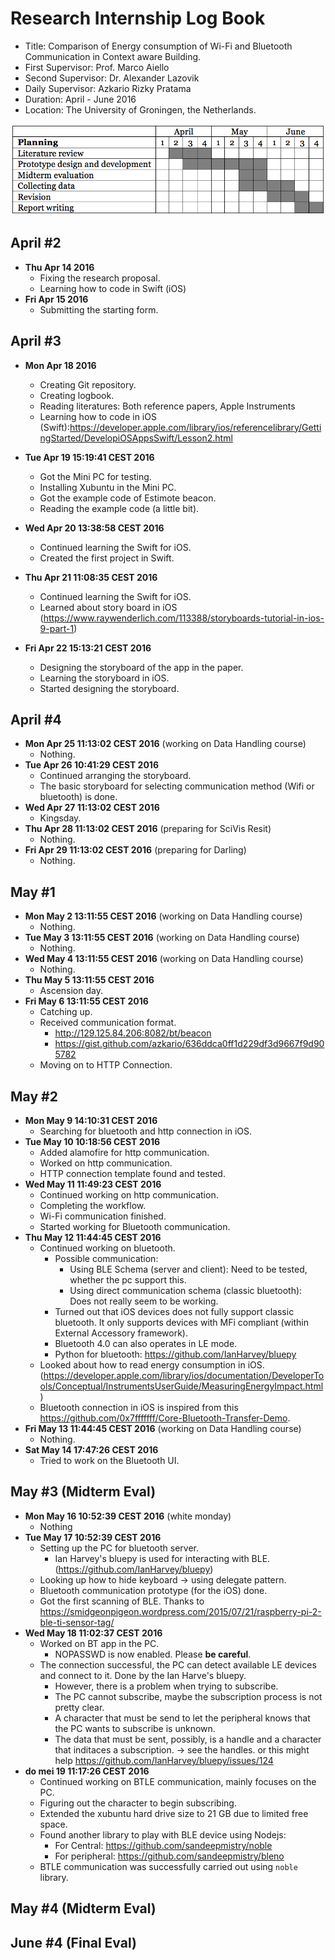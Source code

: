 Research Internship Log Book
============================
- Title: Comparison of Energy consumption of Wi-Fi and Bluetooth Communication in Context aware Building.
- First Supervisor: Prof. Marco Aiello
- Second Supervisor: Dr. Alexander Lazovik
- Daily Supervisor: Azkario Rizky Pratama
- Duration: April - June 2016
- Location: The University of Groningen, the Netherlands.

![alt tag](schedule.png)

April #2
--------
- **Thu Apr 14 2016**
	- Fixing the research proposal.
	- Learning how to code in Swift (iOS)
- **Fri Apr 15 2016**
	- Submitting the starting form.
	
April #3
--------
- **Mon Apr 18 2016**
	- Creating Git repository.
	- Creating logbook.
	- Reading literatures: Both reference papers, Apple Instruments
	- Learning how to code in iOS (Swift):https://developer.apple.com/library/ios/referencelibrary/GettingStarted/DevelopiOSAppsSwift/Lesson2.html
	
- **Tue Apr 19 15:19:41 CEST 2016**
	- Got the Mini PC for testing.
	- Installing Xubuntu in the Mini PC.
	- Got the example code of Estimote beacon.
	- Reading the example code (a little bit).

- **Wed Apr 20 13:38:58 CEST 2016**
	- Continued learning the Swift for iOS.
	- Created the first project in Swift.
	
- **Thu Apr 21 11:08:35 CEST 2016**
	- Continued learning the Swift for iOS.
	- Learned about story board in iOS (https://www.raywenderlich.com/113388/storyboards-tutorial-in-ios-9-part-1)
	
- **Fri Apr 22 15:13:21 CEST 2016**
	- Designing the storyboard of the app in the paper.
	- Learning the storyboard in iOS.
	- Started designing the storyboard.

April #4
--------
- **Mon Apr 25 11:13:02 CEST 2016** (working on Data Handling course)
	- Nothing.
- **Tue Apr 26 10:41:29 CEST 2016**
	- Continued arranging the storyboard.
	- The basic storyboard for selecting communication method (Wifi or bluetooth) is done.
- **Wed Apr 27 11:13:02 CEST 2016**
	- Kingsday.
- **Thu Apr 28 11:13:02 CEST 2016** (preparing for SciVis Resit)
	- Nothing.
- **Fri Apr 29 11:13:02 CEST 2016** (preparing for Darling)
	- Nothing.
	
May #1
------
- **Mon May  2 13:11:55 CEST 2016** (working on Data Handling course)
	- Nothing.
- **Tue May  3 13:11:55 CEST 2016** (working on Data Handling course)
	- Nothing.
- **Wed May  4 13:11:55 CEST 2016** (working on Data Handling course)
	- Nothing.
- **Thu May  5 13:11:55 CEST 2016**
	- Ascension day.
- **Fri May  6 13:11:55 CEST 2016**
	- Catching up.
	- Received communication format.
		- http://129.125.84.206:8082/bt/beacon
		- https://gist.github.com/azkario/636ddca0ff1d229df3d9667f9d905782
	- Moving on to HTTP Connection.
	
May #2
------
- **Mon May  9 14:10:31 CEST 2016**
	- Searching for bluetooth and http connection in iOS.
- **Tue May 10 10:18:56 CEST 2016**
	- Added alamofire for http communication.
	- Worked on http communication.
	- HTTP connection template found and tested.
- **Wed May 11 11:49:23 CEST 2016**
	- Continued working on http communication.
	- Completing the workflow.
	- Wi-Fi communication finished.
	- Started working for Bluetooth communication.
- **Thu May 12 11:44:45 CEST 2016**
	- Continued working on bluetooth.
		- Possible communication:
			- Using BLE Schema (server and client): Need to be tested, whether the pc support this.
			- Using direct communication schema (classic bluetooth): Does not really seem to be working.
		- Turned out that iOS devices does not fully support classic bluetooth. It only supports devices with MFi compliant (within External Accessory framework).
		- Bluetooth 4.0 can also operates in LE mode.
		- Python for bluetooth: https://github.com/IanHarvey/bluepy
	- Looked about how to read energy consumption in iOS. (https://developer.apple.com/library/ios/documentation/DeveloperTools/Conceptual/InstrumentsUserGuide/MeasuringEnergyImpact.html)
	- Bluetooth connection in iOS is inspired from this https://github.com/0x7fffffff/Core-Bluetooth-Transfer-Demo.
- **Fri May 13 11:44:45 CEST 2016** (working on Data Handling course)
	- Nothing.
- **Sat May 14 17:47:26 CEST 2016**
	- Tried to work on the Bluetooth UI.
	
May #3 (Midterm Eval)
---------------------
- **Mon May 16 10:52:39 CEST 2016** (white monday)
	- Nothing
- **Tue May 17 10:52:39 CEST 2016**
	- Setting up the PC for bluetooth server.
		- Ian Harvey's bluepy is used for interacting with BLE. (https://github.com/IanHarvey/bluepy)
	- Looking up how to hide keyboard -> using delegate pattern.
	- Bluetooth communication prototype (for the iOS) done.
	- Got the first scanning of BLE. Thanks to https://smidgeonpigeon.wordpress.com/2015/07/21/raspberry-pi-2-ble-ti-sensor-tag/
- **Wed May 18 11:02:37 CEST 2016**
	- Worked on BT app in the PC.
		- NOPASSWD is now enabled. Please **be careful**.
	- The connection successful, the PC can detect available LE devices and connect to it. Done by the Ian Harve's bluepy.
		- However, there is a problem when trying to subscribe.
		- The PC cannot subscribe, maybe the subscription process is not pretty clear.
		- A character that must be send to let the peripheral knows that the PC wants to subscribe is unknown.
		- The data that must be sent, possibly, is a handle and a character that inditaces a subscription. -> see the handles. or this might help https://github.com/IanHarvey/bluepy/issues/124
- **do mei 19 11:17:26 CEST 2016**
	- Continued working on BTLE communication, mainly focuses on the PC.
	- Figuring out the character to begin subscribing.
	- Extended the xubuntu hard drive size to 21 GB due to limited free space.
	- Found another library to play with BLE device using Nodejs:
		- For Central: https://github.com/sandeepmistry/noble
		- For peripheral: https://github.com/sandeepmistry/bleno
	- BTLE communication was successfully carried out using `noble` library.

May #4 (Midterm Eval)
---------------------

June #4 (Final Eval)
--------------------